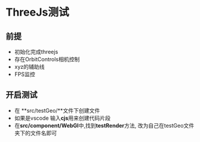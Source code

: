# ThreeJs测试

## 前提

- 初始化完成threejs
- 存在OrbitControls相机控制
- xyz的辅助线
- FPS监控

## 开启测试

- 在 **src/testGeo/**文件下创建文件
- 如果是vscode 输入**cjs**用来创建代码片段
- 在**src/component/WebGl**中,找到**testRender**方法, 改为自己在testGeo文件夹下的文件名即可
